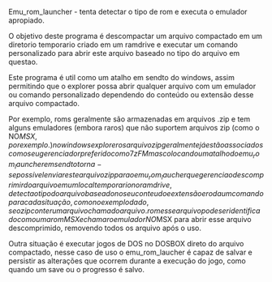 Emu_rom_launcher - tenta detectar o tipo de rom e executa o emulador apropiado.

O objetivo deste programa é descompactar um arquivo compactado em um diretorio
temporario criado em um ramdrive e executar um comando personalizado para abrir
este arquivo baseado no tipo do arquivo em questao.

Este programa é util como um atalho em sendto do windows, assim permitindo que
o explorer possa abrir qualquer arquivo com um emulador ou comando personalizado
dependendo do conteúdo ou extensão desse arquivo compactado.

Por exemplo, roms geralmente são armazenadas em arquivos .zip e tem alguns emuladores
(embora raros) que não suportem arquivos zip (como o NO$MSX, por exemplo.) no
windows explorer os arquivo zip geralmente já estão associados com o seu gerenciador
preferido como 7zFM mas colocando um atalho do emu_rom_launcher em sendto torna-se
possível enviar este arquivo zip para o emu_rom_laucher que gerencia o descomprimir
do arquivo em um local temporario no ramdrive, detecta o tipo do arquivo baseado no
seu conteudo e extensão e roda um comando para cada situação, como no exemplo dado,
se o zip conter um arquivo chamado arquivo.rom esse arquivo pode ser identificado
como uma rom MSX e chamar o emulador NO$MSX para abrir esse arquivo descomprimido,
removendo todos os arquivo após o uso.

Outra situação é executar jogos de DOS no DOSBOX direto do arquivo compactado,
nesse caso de uso o emu_rom_laucher é capaz de salvar e persistir as alterações que
ocorrem durante a execução do jogo, como quando um save ou o progresso é salvo.

